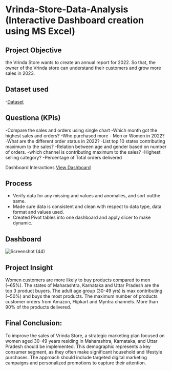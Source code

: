 # Vrinda-Store-Data-Analysis (Interactive Dashboard creation using MS Excel)
## Project Objective
the Vrinda Store wants to create an annual report for 2022. So that, the owner of  the Vrinda store can understand their customers and grow more sales in 2023.

## Dataset used
  -<a href="https://github.com/thechronic04/Data-Analysis-Dashboard/blob/main/Vrinda%20Store%20Data%20Analysis.xlsx">Dataset</a>

## Questiona (KPIs)
-Compare the sales and orders using single chart
-Which month got the highest sales and orders?
-Who purchased more - Men or Women in 2022?
-What are the different order status in 2022?
-List top 10 states contributing maximum to the sales?
-Relation between age and gender based on number of orders.
-which channel is contributing maximum to the sales?
-Highest selling category?
-Percentage of Total orders delivered

Dashboard Interactions  <a  href="https://github.com/thechronic04/Data-Analysis-Dashboard/blob/main/Screenshot%20(44).png">View Dashboard</a>

## Process
- Verify data for any missing and values and anomalies, and sort outthe same.
- Made sure data is consistent and clean with respect to data type, data format and values used.
- Created Pivot tables into one dashboard and apply slicer to make dynamic.

## Dashboard
  ![Screenshot (44)](https://github.com/user-attachments/assets/bc7805bb-bb10-4202-9a82-6bc14d5fe102)

## Project Insight

Women customers are more likely to buy products compared to men (~65%).
The states of Maharashtra, Karnataka and Uttar Pradesh are the top 3 product buyers.
The adult age group (30-49 yrs) is max contributing (~50%) and buys the most products.
The maximum number of products customer orders from Amazon, Flipkart and Myntra channels.
More than 90% of the products delivered.

## Final Conclusion:

To improve the sales of Vrinda Store, a strategic marketing plan focused on women aged 30-49 years
residing in Maharashtra, Karnataka, and Uttar Pradesh should be implemented. This demographic
represents a key consumer segment, as they often make significant household and lifestyle
purchases. The approach should include targeted digital marketing campaigns and personalized
promotions to capture their attention.
  


